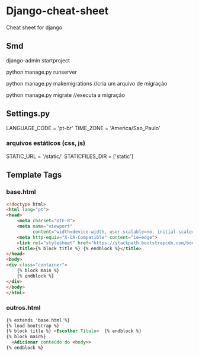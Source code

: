 # Django-cheat-sheet
Cheat sheet for django


## Smd
django-admin startproject <project name>

python manage.py runserver

python manage.py makemigrations   //cria um arquivo de migração

python manage.py migrate          //executa a migração

## Settings.py
LANGUAGE_CODE = 'pt-br'
TIME_ZONE = 'America/Sao_Paulo'

### arquivos estáticos (css, js)
STATIC_URL = '/static/'
STATICFILES_DIR = ['static']

## Template Tags
### base.html
```html
<!doctype html>
<html lang="pt">
<head>
	<meta charset="UTF-8">
	<meta name="viewport"
	      content="width=device-width, user-scalable=no, initial-scale=1.0, maximum-scale=1.0, minimum-scale=1.0">
	<meta http-equiv="X-UA-Compatible" content="ie=edge">
	<link rel="stylesheet" href="https://stackpath.bootstrapcdn.com/bootstrap/4.1.1/css/bootstrap.min.css">
	<title>{% block title %} {% endblock %}</title>
</head>
<body>
<div class="container">
	{% block main %}
	{% endblock %}
</div>
</body>
</html>
```
### outros.html
```html
{% extends 'base.html'%}
{% load bootstrap %}
{% block title %} <Escolher Título>  {% endblock %}
{% block main%}
  <Adicionar conteúdo do <body>>
{% endblock %}
```
